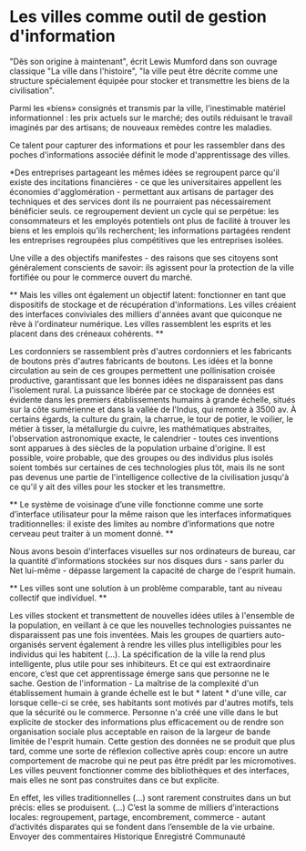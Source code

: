 # Les villes comme outil de gestion d'information

"Dès son origine à maintenant", écrit Lewis Mumford dans son ouvrage classique "La ville dans l'histoire", "la ville peut être décrite comme une structure spécialement équipée pour stocker et transmettre les biens de la civilisation".

Parmi les «biens» consignés et transmis par la ville, l'inestimable matériel informationnel : les prix actuels sur le marché; des outils réduisant le travail imaginés par des artisans; de nouveaux remèdes contre les maladies. 

Ce talent pour capturer des informations et pour les rassembler dans des poches d'informations associée définit le mode d'apprentissage des villes. 

*Des entreprises partageant les mêmes idées se regroupent parce qu'il existe des incitations financières - ce que les universitaires appellent les économies d'agglomération - permettant aux artisans de partager des techniques et des services dont ils ne pourraient pas nécessairement bénéficier seuls. ce regroupement devient un cycle qui se perpétue: les consommateurs et les employés potentiels ont plus de facilité à trouver les biens et les emplois qu'ils recherchent; les informations partagées rendent les entreprises regroupées plus compétitives que les entreprises isolées.

Une ville a des objectifs manifestes - des raisons que ses citoyens sont généralement conscients de savoir: ils agissent pour la protection de la ville fortifiée ou pour le commerce ouvert du marché.

** Mais les villes ont également un objectif latent: fonctionner en tant que dispositifs de stockage et de récupération d'informations. Les villes créaient des interfaces conviviales des milliers d'années avant que quiconque ne rêve à l'ordinateur numérique. Les villes rassemblent les esprits et les placent dans des créneaux cohérents. **

Les cordonniers se rassemblent près d'autres cordonniers et les fabricants de boutons près d'autres fabricants de boutons. Les idées et la bonne circulation au sein de ces groupes permettent une pollinisation croisée productive, garantissant que les bonnes idées ne disparaissent pas dans l'isolement rural. La puissance libérée par ce stockage de données est évidente dans les premiers établissements humains à grande échelle, situés sur la côte sumérienne et dans la vallée de l'Indus, qui remonte à 3500 av. À certains égards, la culture du grain, la charrue, le tour de potier, le voilier, le métier à tisser, la métallurgie du cuivre, les mathématiques abstraites, l'observation astronomique exacte, le calendrier - toutes ces inventions sont apparues à des siècles de la population urbaine d'origine. Il est possible, voire probable, que des groupes ou des individus plus isolés soient tombés sur certaines de ces technologies plus tôt, mais ils ne sont pas devenus une partie de l'intelligence collective de la civilisation jusqu'à ce qu'il y ait des villes pour les stocker et les transmettre.

** Le système de voisinage d’une ville fonctionne comme une sorte d’interface utilisateur pour la même raison que les interfaces informatiques traditionnelles: il existe des limites au nombre d’informations que notre cerveau peut traiter à un moment donné. **

Nous avons besoin d'interfaces visuelles sur nos ordinateurs de bureau, car la quantité d'informations stockées sur nos disques durs - sans parler du Net lui-même - dépasse largement la capacité de charge de l'esprit humain.

** Les villes sont une solution à un problème comparable, tant au niveau collectif que individuel. **

Les villes stockent et transmettent de nouvelles idées utiles à l'ensemble de la population, en veillant à ce que les nouvelles technologies puissantes ne disparaissent pas une fois inventées. Mais les groupes de quartiers auto-organisés servent également à rendre les villes plus intelligibles pour les individus qui les habitent (...). La spécification de la ville la rend plus intelligente, plus utile pour ses inhibiteurs. Et ce qui est extraordinaire encore, c’est que cet apprentissage émerge sans que personne ne le sache. Gestion de l'information - La maîtrise de la complexité d'un établissement humain à grande échelle est le but * latent * d'une ville, car lorsque celle-ci se crée, ses habitants sont motivés par d'autres motifs, tels que la sécurité ou le commerce. Personne n'a créé une ville dans le but explicite de stocker des informations plus efficacement ou de rendre son organisation sociale plus acceptable en raison de la largeur de bande limitée de l'esprit humain. Cette gestion des données ne se produit que plus tard, comme une sorte de réflexion collective après coup: encore un autre comportement de macrobe qui ne peut pas être prédit par les micromotives. Les villes peuvent fonctionner comme des bibliothèques et des interfaces, mais elles ne sont pas construites dans ce but explicite.

En effet, les villes traditionnelles (...) sont rarement construites dans un but précis: elles se produisent. (...) C’est la somme de milliers d’interactions locales: regroupement, partage, encombrement, commerce - autant d’activités disparates qui se fondent dans l’ensemble de la vie urbaine.
Envoyer des commentaires
Historique
Enregistré
Communauté

